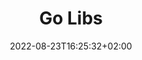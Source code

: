 ---
title: "Go Libs"
description: 
date: 2022-08-23T16:25:32+02:00
image: 
math: 
license: 
hidden: false
comments: true
draft: false
categories:
    - Golang
---